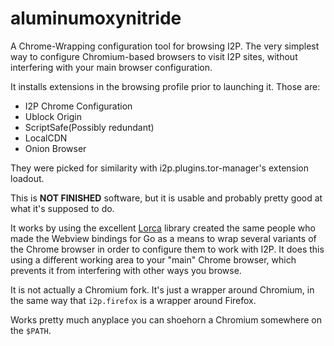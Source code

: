 aluminumoxynitride
==================

A Chrome-Wrapping configuration tool for browsing I2P. The very simplest way to
configure Chromium-based browsers to visit I2P sites, without interfering with
your main browser configuration.

It installs extensions in the browsing profile prior to launching it. Those are:

 - I2P Chrome Configuration
 - Ublock Origin
 - ScriptSafe(Possibly redundant)
 - LocalCDN
 - Onion Browser

They were picked for similarity with i2p.plugins.tor-manager's extension loadout.

This is **NOT FINISHED** software, but it is usable and probably pretty good at
what it's supposed to do.

It works by using the excellent [Lorca](https://github.com/zserge/lorca) library
created the same people who made the Webview bindings for Go as a means to wrap
several variants of the Chrome browser in order to configure them to work with
I2P. It does this using a different working area to your "main" Chrome browser,
which prevents it from interfering with other ways you browse.

It is not actually a Chromium fork. It's just a wrapper around Chromium, in the
same way that `i2p.firefox` is a wrapper around Firefox.

Works pretty much anyplace you can shoehorn a Chromium somewhere on the `$PATH`.
